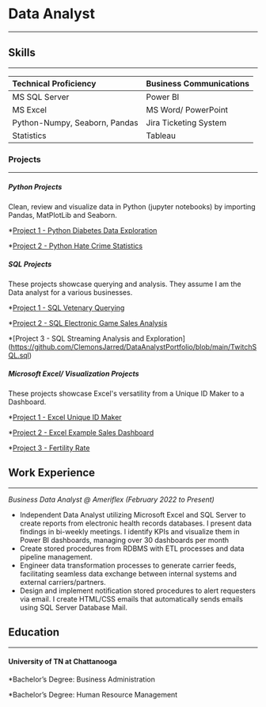 # Data Analyst
* * *
## Skills
* * *

| Technical Proficiency         | Business Communications  |
|:------------------------------|:-------------------------|
| MS SQL Server                 | Power BI                 | 
| MS Excel                      | MS Word/ PowerPoint      |
| Python-Numpy, Seaborn, Pandas | Jira Ticketing System    | 
| Statistics                    | Tableau                  | 

### Projects
* * *

##### _Python Projects_

Clean, review and visualize data in Python (jupyter notebooks) by importing Pandas, MatPlotLib and Seaborn.

*[Project 1 - Python Diabetes Data Exploration](https://github.com/ClemonsJarred/DataAnalystPortfolio/blob/main/diabetes1.ipynb)

*[Project 2 - Python Hate Crime Statistics](https://github.com/ClemonsJarred/DataAnalystPortfolio/blob/main/hate-crime.ipynb)

##### _SQL Projects_

These projects showcase querying and analysis. They assume I am the Data analyst for a various businesses.

*[Project 1 - SQL Vetenary Querying](https://github.com/ClemonsJarred/DataAnalystPortfolio/blob/main/Vet_SQL.sql) 

*[Project 2 - SQL Electronic Game Sales Analysis](https://github.com/ClemonsJarred/DataAnalystPortfolio/blob/fa05d0378be3fdbfebe18ddd33f992d1e54b70ae/Game_Sales_SQL.sql)

*[Project 3 - SQL Streaming Analysis and Exploration]
(https://github.com/ClemonsJarred/DataAnalystPortfolio/blob/main/TwitchSQL.sql)

##### _Microsoft Excel/ Visualization Projects_

These projects showcase Excel's versatility from a Unique ID Maker to a Dashboard.

*[Project 1 - Excel Unique ID Maker](https://1drv.ms/x/s!AhEUIU-nD_3qgdNl2IZHRUtwuFct7Q?e=sNbjEf)

*[Project 2 - Excel Example Sales Dashboard](https://1drv.ms/x/s!AhEUIU-nD_3qgdNc0M04XOTQ3dBiWA?e=CcGHGj)

*[Project 3 - Fertility Rate](https://public.tableau.com/app/profile/jarred.clemons/viz/Average_Fertility_Rate-JC/Sheet1)


## Work Experience
* * *
_Business Data Analyst @ Ameriflex (February 2022 to Present)_
*	Independent Data Analyst utilizing Microsoft Excel and SQL Server to create reports from electronic health records databases. I present data findings in bi-weekly meetings. I identify KPIs and visualize them in Power BI dashboards, managing over 30 dashboards per month
*	Create stored procedures from RDBMS with ETL processes and data pipeline management. 
*	Engineer data transformation processes to generate carrier feeds, facilitating seamless data exchange between internal systems and external carriers/partners.
*	Design and implement notification stored procedures to alert requesters via email. I create HTML/CSS emails that automatically sends emails using SQL Server Database Mail.


## Education
* * *

#### University of TN at Chattanooga

*Bachelor’s Degree: Business Administration

*Bachelor’s Degree: Human Resource Management







